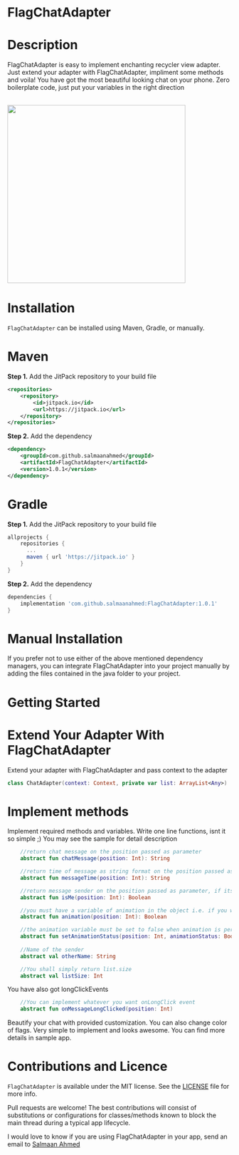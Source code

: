 # FlagChatAdapter

# Description
FlagChatAdapter is easy to implement enchanting recycler view adapter.
Just extend your adapter with FlagChatAdapter, impliment some methods and voila!
You have got the most beautiful looking chat on your phone.
Zero boilerplate code, just put your variables in the right direction

<br>
<img height="400" src="https://github.com/salmaanahmed/FlagChatAdapter/blob/master/chat_animation.gif?raw=true" />
<br>

# Installation
```FlagChatAdapter``` can be installed using Maven, Gradle, or manually.

# Maven
**Step 1.** Add the JitPack repository to your build file
``` xml
<repositories>
    <repository>
        <id>jitpack.io</id>
        <url>https://jitpack.io</url>
    </repository>
</repositories>
```
**Step 2.** Add the dependency
``` xml
<dependency>
    <groupId>com.github.salmaanahmed</groupId>
    <artifactId>FlagChatAdapter</artifactId>
    <version>1.0.1</version>
</dependency>
```

# Gradle
**Step 1.** Add the JitPack repository to your build file
``` gradle
allprojects {
    repositories {
      ...
      maven { url 'https://jitpack.io' }
    }
}
```
**Step 2.** Add the dependency
``` gradle
dependencies {
    implementation 'com.github.salmaanahmed:FlagChatAdapter:1.0.1'
}
```
# Manual Installation
If you prefer not to use either of the above mentioned dependency managers, you can integrate FlagChatAdapter into your project manually by adding the files contained in the java folder to your project.

# Getting Started
# Extend Your Adapter With FlagChatAdapter
Extend your adapter with FlagChatAdapter and pass context to the adapter
```kotlin
class ChatAdapter(context: Context, private var list: ArrayList<Any>) : FlagChatAdapter(context)
```

# Implement methods
Implement required methods and variables. Write one line functions, isnt it so simple ;)
You may see the sample for detail description
``` kotlin
    //return chat message on the position passed as parameter
    abstract fun chatMessage(position: Int): String

    //return time of message as string format on the position passed as parameter
    abstract fun messageTime(position: Int): String

    //return message sender on the position passed as parameter, if its you, return true
    abstract fun isMe(position: Int): Boolean

    //you must have a variable of animation in the object i.e. if you want to animate or not
    abstract fun animation(position: Int): Boolean

    //the animation variable must be set to false when animation is performed once, otherwise flags will animate on every scroll
    abstract fun setAnimationStatus(position: Int, animationStatus: Boolean)
    
    //Name of the sender
    abstract val otherName: String

    //You shall simply return list.size
    abstract val listSize: Int
```

You have also got longClickEvents
```kotlin
    //You can implement whatever you want onLongClick event
    abstract fun onMessageLongClicked(position: Int)
```
Beautify your chat with provided customization. You can also change color of flags.
Very simple to implement and looks awesome. You can find more details in sample app.

# Contributions and Licence
```FlagChatAdapter``` is available under the MIT license. See the [LICENSE](https://github.com/salmaanahmed/SAExpandableButton/blob/master/LICENCE.txt) file for more info.

Pull requests are welcome! The best contributions will consist of substitutions or configurations for classes/methods known to block the main thread during a typical app lifecycle.

I would love to know if you are using FlagChatAdapter in your app, send an email to [Salmaan Ahmed](mailto:salmaan.ahmed@hotmail.com)
